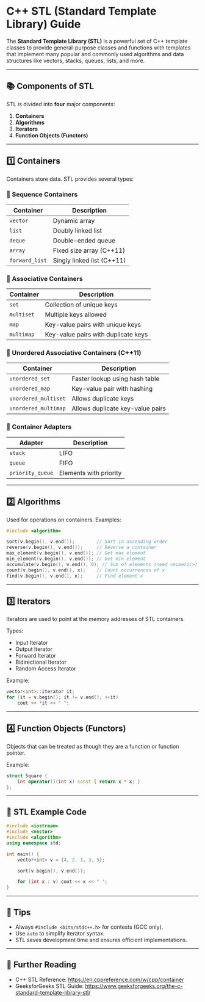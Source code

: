 
# C++ STL (Standard Template Library) Guide

The **Standard Template Library (STL)** is a powerful set of C++ template classes to provide general-purpose classes and functions with templates that implement many popular and commonly used algorithms and data structures like vectors, stacks, queues, lists, and more.

---

## 📚 Components of STL

STL is divided into **four** major components:

1. **Containers**
2. **Algorithms**
3. **Iterators**
4. **Function Objects (Functors)**

---

## 1️⃣ Containers

Containers store data. STL provides several types:

### 🔹 Sequence Containers

| Container | Description |
|----------|-------------|
| `vector` | Dynamic array |
| `list` | Doubly linked list |
| `deque` | Double-ended queue |
| `array` | Fixed size array (C++11) |
| `forward_list` | Singly linked list (C++11) |

### 🔹 Associative Containers

| Container | Description |
|----------|-------------|
| `set` | Collection of unique keys |
| `multiset` | Multiple keys allowed |
| `map` | Key-value pairs with unique keys |
| `multimap` | Key-value pairs with duplicate keys |

### 🔹 Unordered Associative Containers (C++11)

| Container | Description |
|----------|-------------|
| `unordered_set` | Faster lookup using hash table |
| `unordered_map` | Key-value pair with hashing |
| `unordered_multiset` | Allows duplicate keys |
| `unordered_multimap` | Allows duplicate key-value pairs |

### 🔹 Container Adapters

| Adapter | Description |
|--------|-------------|
| `stack` | LIFO |
| `queue` | FIFO |
| `priority_queue` | Elements with priority |

---

## 2️⃣ Algorithms

Used for operations on containers. Examples:

```cpp
#include <algorithm>

sort(v.begin(), v.end());        // Sort in ascending order
reverse(v.begin(), v.end());     // Reverse a container
max_element(v.begin(), v.end()); // Get max element
min_element(v.begin(), v.end()); // Get min element
accumulate(v.begin(), v.end(), 0); // Sum of elements (need <numeric>)
count(v.begin(), v.end(), x);    // Count occurrences of x
find(v.begin(), v.end(), x);     // Find element x
```

---

## 3️⃣ Iterators

Iterators are used to point at the memory addresses of STL containers.

Types:
- Input Iterator
- Output Iterator
- Forward Iterator
- Bidirectional Iterator
- Random Access Iterator

Example:
```cpp
vector<int>::iterator it;
for (it = v.begin(); it != v.end(); ++it)
    cout << *it << " ";
```

---

## 4️⃣ Function Objects (Functors)

Objects that can be treated as though they are a function or function pointer.

Example:
```cpp
struct Square {
    int operator()(int x) const { return x * x; }
};
```

---

## 🔧 STL Example Code

```cpp
#include <iostream>
#include <vector>
#include <algorithm>
using namespace std;

int main() {
    vector<int> v = {4, 2, 1, 3, 5};

    sort(v.begin(), v.end());

    for (int x : v) cout << x << " ";
}
```

---

## 📌 Tips

- Always `#include <bits/stdc++.h>` for contests (GCC only).
- Use `auto` to simplify iterator syntax.
- STL saves development time and ensures efficient implementations.

---

## 📖 Further Reading

- C++ STL Reference: https://en.cppreference.com/w/cpp/container
- GeeksforGeeks STL Guide: https://www.geeksforgeeks.org/the-c-standard-template-library-stl/

